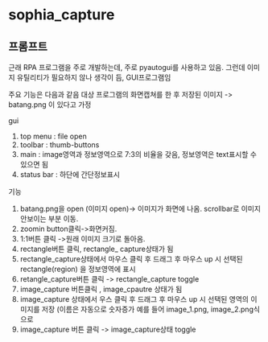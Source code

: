 # sophia_capture

## 프롬프트

근래 RPA 프로그램을 주로 개발하는데,
주로 pyautogui를 사용하고 있음.
그런데 이미지 유틸리티가 필요하지 않나 생각이 듬, GUI프로그램임

주요 기능은 다음과 같음
대상 프로그램의 화면캡쳐를 한 후 저장된 이미지 -> batang.png 이 있다고 가정

gui
1. top menu : file  open
2. toolbar : thumb-buttons
3. main : image영역과 정보영역으로 7:3의 비율을 갖음, 정보영역은 text표시할 수 있으면 됨
4. status bar : 하단에 간단정보표시

기능
1. batang.png을 open (이미지 open)-> 이미지가 화면에 나옴. scrollbar로 이미지 안보이는 부분 이동.
2. zoomin button클릭->화면커짐. 
3. 1:1버튼 클릭 ->원래 이미지 크기로 돌아옴.
4. rectangle버튼 클릭, rectangle_ capture상태가 됨
5. rectangle_capture상태에서 마우스 클릭 후 드래그 후 마우스 up 시 선택된 rectangle(region) 을 정보영역에 표시
6. retangle_capture버튼 클릭 -> rectangle_capture  toggle
7. image_capture 버튼클릭 , image_cpautre 상태가 됨
8. image_capture 상태에서  우스 클릭 후 드래그 후 마우스 up 시 선택된 영역의 이미지를 저장 (이름은 자동으로 숫자증가 예를 들어 image_1.png, image_2.png식으로
9. image_capture 버튼 클릭 -> image_capture상태 toggle

